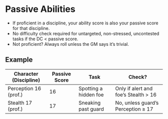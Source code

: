 # Passive Abilities

- If proficient in a discipline, your ability score is also your passive score for that discipline.
- No difficulty check required for untargeted, non-stressed, uncontested tasks if the DC < passive score.
- Not proficient? Always roll unless the GM says it’s trivial.

## Example

| Character (Discipline) | Passive Score | Task                | Check?                               |
|------------------------|---------------|---------------------|--------------------------------------|
| Perception 16 (prof.)  | 16            | Spotting a hidden foe | Only if alert and foe’s Stealth > 16|
| Stealth 17 (prof.)     | 17            | Sneaking past guard | No, unless guard’s Perception ≥ 17  |


